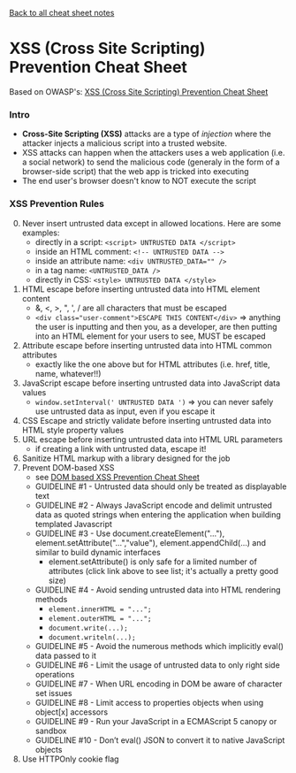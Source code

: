 [Back to all cheat sheet notes](https://github.com/coolinmc6/CS-concepts/tree/master/OWASP)

# XSS (Cross Site Scripting) Prevention Cheat Sheet

Based on OWASP's: [XSS (Cross Site Scripting) Prevention Cheat Sheet](https://www.owasp.org/index.php/XSS_(Cross_Site_Scripting)_Prevention_Cheat_Sheet)

### Intro

- **Cross-Site Scripting (XSS)** attacks are a type of *injection* where the attacker injects a malicious script into a trusted website.
- XSS attacks can happen when the attackers uses a web application (i.e. a social network) to send the malicious code (generaly in the form of a browser-side script) that the web app is tricked into executing
- The end user's browser doesn't know to NOT execute the script


### XSS Prevention Rules

0. Never insert untrusted data except in allowed locations. Here are some examples:
    - directly in a script: `<script> UNTRUSTED DATA </script>`
    - inside an HTML comment: `<!-- UNTRUSTED DATA -->`
    - inside an attribute name: `<div UNTRUSTED_DATA="" />`
    - in a tag name: `<UNTRUSTED_DATA />`
    - directly in CSS: `<style> UNTRUSTED DATA </style>`
1. HTML escape before inserting untrusted data into HTML element content
    - &, <, >, ", ', / are all characters that must be escaped
    - `<div class="user-comment">ESCAPE THIS CONTENT</div>` => anything the user is inputting and then you, as a developer, are then putting into an HTML element for your users to see, MUST be escaped
2. Attribute escape before inserting untrusted data into HTML common attributes
    - exactly like the one above but for HTML attributes (i.e. href, title, name, whatever!!)
3. JavaScript escape before inserting untrusted data into JavaScript data values
    - `window.setInterval(' UNTRUSTED DATA ')` => you can never safely use untrusted data as input, even if you escape it
4. CSS Escape and strictly validate before inserting untrusted data into HTML style property values
5. URL escape before inserting untrusted data into HTML URL parameters
    - if creating a link with untrusted data, escape it!
6. Sanitize HTML markup with a library designed for the job
7. Prevent DOM-based XSS
    - see [DOM based XSS Prevention Cheat Sheet](https://www.owasp.org/index.php/DOM_based_XSS_Prevention_Cheat_Sheet)
    - GUIDELINE #1 - Untrusted data should only be treated as displayable text
    - GUIDELINE #2 - Always JavaScript encode and delimit untrusted data as quoted strings when entering the application when building templated Javascript
    - GUIDELINE #3 - Use document.createElement("..."), element.setAttribute("...","value"), element.appendChild(...) and similar to build dynamic interfaces
    	+ element.setAttribute() is only safe for a limited number of attributes (click link above to see list; it's actually a pretty good size)
    - GUIDELINE #4 - Avoid sending untrusted data into HTML rendering methods
		- `element.innerHTML = "...";`
		- `element.outerHTML = "...";`
		- `document.write(...);`
		- `document.writeln(...); `
    - GUIDELINE #5 - Avoid the numerous methods which implicitly eval() data passed to it
    - GUIDELINE #6 - Limit the usage of untrusted data to only right side operations
    - GUIDELINE #7 - When URL encoding in DOM be aware of character set issues
    - GUIDELINE #8 - Limit access to properties objects when using object[x] accessors
    - GUIDELINE #9 - Run your JavaScript in a ECMAScript 5 canopy or sandbox
    - GUIDELINE #10 - Don’t eval() JSON to convert it to native JavaScript objects
8. Use HTTPOnly cookie flag


